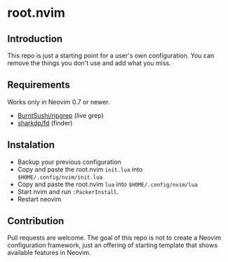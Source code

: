 # root.nvim

## Introduction
This repo is just a starting point for a user's own configuration.
You can remove the things you don't use and add what you miss.

## Requirements
Works only in Neovim 0.7 or newer.
- [BurntSushi/ripgrep](https://github.com/BurntSushi/ripgrep) (live grep)
- [sharkdp/fd](https://github.com/sharkdp/fd) (finder)

## Instalation
- Backup your previous configuration
- Copy and paste the root.nvim `init.lua` into `$HOME/.config/nvim/init.lua`
- Copy and paste the root.nvim `lua` into `$HOME/.config/nvim/lua`
- Start nvim and run `:PackerInstall`.
- Restart neovim

## Contribution
Pull requests are welcome. The goal of this repo is not to create a Neovim configuration framework,
just an offering of starting template that shows available features in Neovim.
